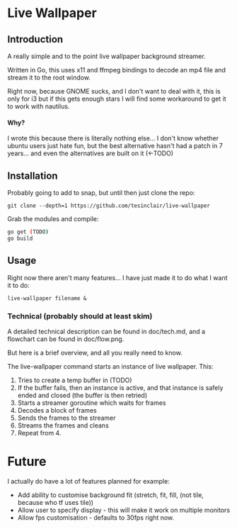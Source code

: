 # Live Wallpaper

## Introduction

A really simple and to the point live wallpaper background streamer.

Written in Go, this uses x11 and ffmpeg bindings to decode an mp4 file and
stream it to the root window.

Right now, because GNOME sucks, and I don't want to deal with it, this is only for i3
but if this gets enough stars I will find some workaround to get it to work with nautilus.

#### Why?

I wrote this because there is literally nothing else... I don't know whether
ubuntu users just hate fun, but the best alternative hasn't had a patch in 7 years...
and even the alternatives are built on it (<-TODO)

## Installation

Probably going to add to snap, but until then just clone the repo:

`git clone --depth=1 https://github.com/tesinclair/live-wallpaper`

Grab the modules and compile:

```bash
go get (TODO)
go build
```

## Usage

Right now there aren't many features... I have just made it to do what I want it to do:

`live-wallpaper filename &`

### Technical (probably should at least skim)

A detailed technical description can be found in doc/tech.md, and a flowchart can be found
in doc/flow.png.

But here is a brief overview, and all you really need to know.

The live-wallpaper command starts an instance of live wallpaper. This:
1. Tries to create a temp buffer in (TODO)
2. If the buffer fails, then an instance is active, and that instance is safely ended and closed (the buffer is then retried)
3. Starts a streamer goroutine which waits for frames
4. Decodes a block of frames
5. Sends the frames to the streamer
6. Streams the frames and cleans
7. Repeat from 4.

# Future

I actually do have a lot of features planned for example:

- Add ability to customise background fit (stretch, fit, fill, (not tile, because who tf uses tile))
- Allow user to specify display - this will make it work on multiple monitors
- Allow fps customisation - defaults to 30fps right now.
